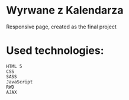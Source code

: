 # Wyrwane z Kalendarza

Responsive page, created as the final project

# Used technologies:

    HTML 5
    CSS
    SASS
    JavaScript
    RWD
    AJAX
    


